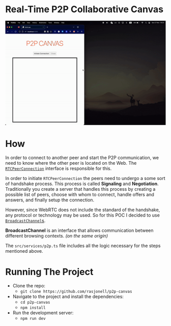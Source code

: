# Real-Time P2P Collaborative Canvas

![P2P Canvas](./p2p-canvas.gif)

# How

In order to connect to another peer and start the P2P communication, we need to know where the other peer is located on the Web.
The [`RTCPeerConnection`](https://developer.mozilla.org/en-US/docs/Web/API/RTCPeerConnection) interface is responsible for this.

In order to initiate `RTCPeerConnection` the peers need to undergo a some sort of handshake process. This process is called **Signaling** and **Negotiation**. Traditionally you create a server that handles this process by creating a possible list of peers, choose with whom to connect, handle offers and answers, and finally setup the connection.

However, since WebRTC does not include the standard of the handshake, any protocol or technology may be used. So for this POC I decided to use [`BroadcastChannel`s](https://developer.mozilla.org/en-US/docs/Web/API/BroadcastChannel).

**BroadcastChannel** is an interface that allows communication between different browsing contexts. _(on the same origin)_

The `src/services/p2p.ts` file includes all the logic necessary for the steps mentioned above.

# Running The Project

- Clone the repo:
  - `git clone https://github.com/rasjonell/p2p-canvas`
- Navigate to the project and install the dependencies:
  - `cd p2p-canvas`
  - `npm install`
- Run the development server:
  - `npm run dev`